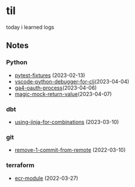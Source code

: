 # til
today i learned logs

## Notes

### Python
- [pytest-fixtures](python/pytest-fixtures-and-coverage.md) (2023-02-13)
- [vscode-python-debugger-for-cli](python/vscode-python-debugger-for-cli.md)(2023-04-04)
- [ga4-oauth-process](python/ga4-oauth-process.md)(2023-04-06)
- [magic-mock-return-value](python/magic-mock-return-value.md)(2023-04-07)

### dbt
- [using-jinja-for-combinations](dbt/using-jinja-for-combinations.md) (2023-03-10)

### git
- [remove-1-commit-from-remote](git/remove-1-commit-from-remote.md) (2022-03-10)

### terraform
- [ecr-module](terraform/ecr-repo.md) (2022-03-27) 